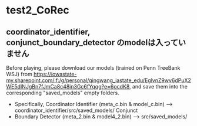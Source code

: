 # test2_CoRec
## coordinator_identifier, conjunct_boundary_detector のmodelは入っていません
Before playing, please download our models (trained on Penn TreeBank WSJ) from https://iowastate-my.sharepoint.com/:f:/g/personal/qingwang_iastate_edu/EglvnZ9wv6dPuX2WE5dINJgBn7fJmCa8c48in3Gc6fYqqg?e=6ocdK8, and save them into the corresponding "saved_models" empty folders.

- Specifically, Coordinator Identifier (meta_c.bin & model_c.bin) --> coordinator_identifier/src/saved_models/ Conjunct
- Boundary Detector (meta_2.bin & model4_2.bin) --> src/saved_models/
